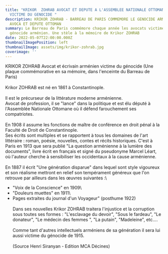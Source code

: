 ```yaml
---
title: "KRIKOR  ZOHRAB AVOCAT ET DEPUTE A L'ASSEMBLEE NATIONALE OTTOMANE,
  VICTIME DU GENOCIDE "
description: KRIKOR ZOHRAB - BARREAU DE PARIS COMMEMORE LE GENOCIDE ARMENIEN -
  AVOCA ET DEPUTE OTTOMAN
summary: Le Barreau de Paris commémore chaque année les avocats victimes du
  génocide arménien. Une stèle à la mémoire de Krikor ZOHRAB
date: 2022-05-07T22:00:00.000Z
thumbnailImagePosition: left
thumbnailImage: assets/img/krikor-zohrab.jpg
coverimage: ''
---
```

KRIKOR ZOHRAB Avocat et écrivain arménien victime du génocide (Une plaque commémorative en sa mémoire, dans l'enceinte du Barreau de Paris) \
\
Krikor ZOHRAB est né en 1861 à Constantinople. \
\
Il est le précurseur de la littérature moderne arménienne. \
Avocat de profession, il se "lance" dans la politique et est élu député à l'Assemblée Nationale Ottomane où il défend farouchement ses compatriotes. \
\
En 1908 il assume les fonctions de maître de conférence en droit pénal à la Faculté de Droit de Constantinople. \
Ses écrits sont multiples et se rapportent à tous les domaines de l'art littéraire : roman, poésie, nouvelles, contes et récits historiques. C'est à Paris en 1913 que sera publié "La question arménienne à la lumière des documents", livre écrit en français et signé du pseudonyme Marcel Léart, où l'auteur cherche  à sensibiliser les occidentaux à la cause arménienne. \
\
En 1887 il écrit "Une génération disparue" dans lequel sont style vigoureux et son réalisme mettront en relief son tempérament généreux que l'on retrouve par ailleurs dans les œuvres suivantes :\
- "Voix de la Conscience" en 1909\
- "Douleurs muettes" en 1911\
- Pages extraites du journal d'un Voyageur" (posthume 1922) \
\
Dans ses nouvelles Krikor ZOHRAB traitera l'injustice et la corruption sous toutes ses formes : "L'esclavage du devoir", "Sous le fardeau", "Le donateur", "Le médecin des femmes ", "La putain", "Madeleine", etc....\
\
Comme tant d'autres intellectuels arméniens de sa génération il sera lui aussi victime du génocide de 1915.\
\
(Source Henri Siranyan - Edition MCA Décines)